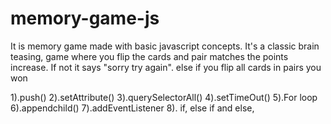 # memory-game-js

It is memory game made with basic javascript concepts.
It's a classic brain teasing, game where you flip the cards and pair matches the points increase. If not it says "sorry try again". else if you flip all cards in pairs you won 

1).push()
2).setAttribute()
3).querySelectorAll()
4).setTimeOut()
5).For loop
6).appendchild()
7).addEventListener
8). if, else if and else, 
